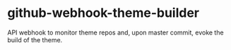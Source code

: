 # github-webhook-theme-builder
API webhook to monitor theme repos and, upon master commit, evoke the build of the theme.
